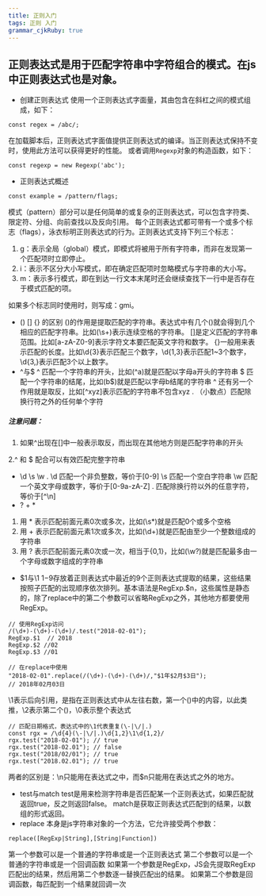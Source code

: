 ```yaml
---
title: 正则入门
tags: 正则 入门
grammar_cjkRuby: true
---
```



## 正则表达式是用于匹配字符串中字符组合的模式。在js中正则表达式也是对象。
* 创建正则表达式
使用一个正则表达式字面量，其由包含在斜杠之间的模式组成，如下：
```
const regex = /abc/;
```
在加载脚本后，正则表达式字面值提供正则表达式的编译。当正则表达式保持不变时，使用此方法可以获得更好的性能。
或者调用```Regexp```对象的构造函数，如下：
```
const regexp = new Regexp('abc');
```
* 正则表达式概述
```
const example = /pattern/flags;
```
模式（pattern）部分可以是任何简单的或复杂的正则表达式，可以包含字符类、限定符、分组、向前查找以及反向引用。
每个正则表达式都可带有一个或多个标志（flags），泳衣标明正则表达式的行为。正则表达式支持下列三个标志：
1. g：表示全局（global）模式，即模式将被用于所有字符串，而非在发现第一个匹配项时立即停止。
2. i：表示不区分大小写模式，即在确定匹配项时忽略模式与字符串的大小写。
3. m：表示多行模式，即在到达一行文本末尾时还会继续查找下一行中是否存在于模式匹配的项。

如果多个标志同时使用时，则写成：gmi。
* () [] {} 的区别
()的作用是提取匹配的字符串。表达式中有几个()就会得到几个相应的匹配字符串。比如(\s+)表示连续空格的字符串。
[]是定义匹配的字符串范围。比如[a-zA-Z0-9]表示字符文本要匹配英文字符和数字。
{}一般用来表示匹配的长度。比如\d{3}表示匹配三个数字，\d{1,3}表示匹配1~3个数字，\d{3,}表示匹配3个以上数字。
* ^与$
^ 匹配一个字符串的开头，比如(^a)就是匹配以字母a开头的字符串
$ 匹配一个字符串的结尾，比如(b$)就是匹配以字母b结尾的字符串
^ 还有另一个作用就是取反，比如[^xyz]表示匹配的字符串不包含xyz
. （小数点）匹配除换行符之外的任何单个字符
##### 注意问题：
1. 如果^出现在[]中一般表示取反，而出现在其他地方则是匹配字符串的开头

2.^ 和 $ 配合可以有效匹配完整字符串
* \d \s \w .
\d 匹配一个非负整数，等价于[0-9]
\s 匹配一个空白字符串
\w 匹配一个英文字母或数字，等价于[0-9a-zA-Z]
. 匹配除换行符以外的任意字符，等价于[^\n]
* ? + *
1.  用 * 表示匹配前面元素0次或多次，比如(\s*)就是匹配0个或多个空格
2. 用 + 表示匹配前面元素1次或多次，比如(\d+)就是匹配由至少一个整数组成的字符串
3. 用 ? 表示匹配前面元素0次或一次，相当于{0,1}，比如(\w?)就是匹配最多由一个字母或数字组成的字符串 
* $1与\1
$1-$9存放着正则表达式中最近的9个正则表达式提取的结果，这些结果按照子匹配的出现顺序依次排列。基本语法是RegExp.$n，这些属性是静态的，除了replace中的第二个参数可以省略RegExp之外，其他地方都要使用RegExp。
```
// 使用RegExp访问
/(\d+)-(\d+)-(\d+)/.test("2018-02-01");
RegExp.$1  // 2018
RegExp.$2 //02
RegExp.$3 //01

// 在replace中使用
"2018-02-01".replace(/(\d+)-(\d+)-(\d+)/,"$1年$2月$3日");
// 2018年02月03日
```
\1表示后向引用，是指在正则表达式中从左往右数，第一个()中的内容，以此类推，\2表示第二个()，\0表示整个表达式
```
// 匹配日期格式，表达式中的\1代表重复(\-|\/|.)
const rgx = /\d{4}(\-|\/|.)\d{1,2}\1\d{1,2}/
rgx.test("2018-02-01"); // true
rgx.test("2018-02.01"); // false
rgx.test("2018/02/01"); // true
rgx.test("2018.02.01"); // true
```
两者的区别是：\n只能用在表达式之中，而$n只能用在表达式之外的地方。
* test与match
test是用来检测字符串是否匹配某一个正则表达式，如果匹配就返回true，反之则返回false。
match是获取正则表达式匹配到的结果，以数组的形式返回。
* replace 本身是js字符串对象的一个方法，它允许接受两个参数：
```
replace([RegExp|String],[String|Function])
```
第一个参数可以是一个普通的字符串或是一个正则表达式
第二个参数可以是一个普通的字符串或是一个回调函数
如果第一个参数是RegExp，JS会先提取RegExp匹配出的结果，然后用第二个参数逐一替换匹配出的结果。
如果第二个参数是回调函数，每匹配到一个结果就回调一次